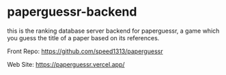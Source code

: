 # paperguessr-backend
this is the ranking database server backend for paperguessr, a game which you guess the title of a paper based on its references.

Front Repo: https://github.com/speed1313/paperguessr

Web Site: https://paperguessr.vercel.app/
